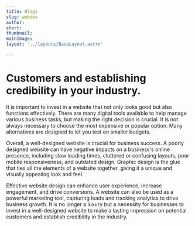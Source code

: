 ```yaml
---
title: Blogs
slug: webdev
author:
short: 
thumbnail:
mainImage:
layout: '../layouts/BaseLayout.astro'

---
```

# Customers and establishing credibility in your industry. 

It is important to invest in a website that not only looks good but also functions effectively. There are many digital tools available to help manage various business tasks, but making the right decision is crucial. It is not always necessary to choose the most expensive or popular option. Many alternatives are designed to let you test on smaller budgets.

Overall, a well-designed website is crucial for business success. A poorly designed website can have negative impacts on a business's online presence, including slow loading times, cluttered or confusing layouts, poor mobile responsiveness, and outdated design. Graphic design is the glue that ties all the elements of a website together, giving it a unique and visually appealing look and feel. 

Effective website design can enhance user experience, increase engagement, and drive conversions. A website can also be used as a powerful marketing tool, capturing leads and tracking analytics to drive business growth. It is no longer a luxury but a necessity for businesses to invest in a well-designed website to make a lasting impression on potential customers and establish credibility in the industry.
